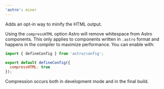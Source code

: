 ```yaml
---
'astro': minor
---
```


Adds an opt-in way to minify the HTML output.

Using the `compressHTML` option Astro will remove whitespace from Astro components. This only applies to components written in `.astro` format and happens in the compiler to maximize performance. You can enable with:

```js
import { defineConfig } from 'astro/config';

export default defineConfig({
  compressHTML: true
});
```

Compression occurs both in development mode and in the final build.
